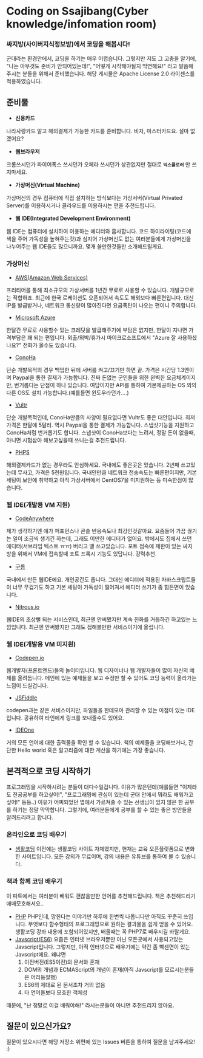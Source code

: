 # Coding on Ssajibang(Cyber knowledge/infomation room)
### 싸지방(사이버지식정보방)에서 코딩을 해봅시다!
군대라는 환경안에서, 코딩을 하기는 매우 어렵습니다. 그렇지만 저도 그 고충을 알기에, "나는 아무것도 준비가 안되어있는데!", "어떻게 시작해야될지 막연해요!" 라고 말씀해주시는 분들을 위해서 준비했습니다.
해당 게시물은 Apache License 2.0 라이센스를 적용하였습니다.

## 준비물
- **신용카드**

나라사랑카드 말고 해외결제가 가능한 카드를 준비합니다. 비자, 마스터카드요. 설마 없겠어요?

- **웹브라우저**

크롬쓰시던가 파이어폭스 쓰시던가 오페라 쓰시던가 상관없지만 절대로 **`익스플로러`** 만 쓰지마세요.

- **가상머신(Virtual Machine)**

가상머신의 경우 컴퓨터에 직접 설치하는 방식보다는 가상서버(Virtual Privated Server)를 이용하시거나 클라우드를 이용하시는 편을 추천드립니다.

- **웹 IDE(Integrated Development Environment)**

웹 IDE는 컴퓨터에 설치하여 이용하는 에디터와 흡사합니다. 코드 하이라이팅(코드에 색을 주어 가독성을 높혀주는것)과 심지어 가상머신도 없는 여러분들에게 가상머신을 나누어주는 웹 IDE들도 많으니까요. 몇개 쓸만한것들만 소개해드릴게요.

### 가상머신
- [AWS(Amazon Web Services)](https://aws.amazon.com/ko/)

프리티어를 통해 최소규모의 가상서버를 1년간 무료로 사용할 수 있습니다. 개발규모로는 적합하죠.
최근에 한국 로케이션도 오픈되어서 속도도 해외보다 빠른편입니다.
대신 IP를 발급받거나, 네트워크 통신량이 많아진다면 요금폭탄이 나오는 편이니 주의합니다.

- [Microsoft Azure](https://azure.microsoft.com/ko-kr/)

한달간 무료로 사용할수 있는 크레딧을 발급해주기에 부담은 없지만, 한달이 지나면 가격부담은 꽤 되는 편입니다.
외출/외박/휴가시 마이크로소프트에서 "Azure 잘 사용하셨나요?" 전화가 올수도 있습니다.

- [ConoHa](https://www.conoha.jp/referral/?token=2fc6Jpt7YbXOxmNAWjmJ_gUJK0GsPoV2xhSnh7_aOIG.3MaBN48-7GU)

단순 개발목적의 경우 백업한 뒤에 서버를 켜고/끄기만 하면 끝. 가격은 시간당 1.3엔이며 Paypal을 통한 결제가 가능합니다.
진짜 돈없는 군인들을 위한 완벽한 요금체계이지만, 번거롭다는 단점이 하나 있습니다. 여담이지만 API를 통하여 기본제공하는 OS 외의 다른 OS도 설치 가능합니다.(예를들면 윈도우라던가....)

- [Vultr](http://www.vultr.com/?ref=6897456)

단순 개발목적인데, ConoHa만큼의 사양이 필요없다면 Vultr도 좋은 대안입니다. 최저가격은 한달에 5달러. 역시 Paypal을 통한 결제가 가능합니다.
스냅샷기능을 지원하고 ConoHa처럼 번거롭기도 합니다. 스냅샷이 ConoHa보다는 느려서, 정말 돈이 없을때, 아니면 시험삼아 해보고싶을때 쓰니는걸 추천드립니다.

- [PHPS](http://phps.kr/)

해외결제카드가 없는 경우라도 안심하세요. 국내에도 좋은곳은 있습니다. 2년째 쓰고있는데 무사고, 가격은 5천원입니다.
국내인만큼 네트워크 전송속도는 빠른편이지만, 기본 세팅이 보안에 취약하고 아직 가상서버에서 CentOS7을 미지원하는 등 미숙한점이 많습니다.


### 웹 IDE(개발용 VM 지원)
- [CodeAnywhere](http://codeanywhere.com)

제가 생각하기엔 얘가 퍼포먼스나 콘솔 반응속도나 최강인것같아요. 요즘들어 가끔 끊기는 일이 조금씩 생기긴 하는데, 그래도 이만한 에디터가 없어요. 밖에서도 집에서 쓰던 에디터(서브라임 텍스트 ㅠㅠ) 버리고 얠 쓰고있습니다. 포트 접속에 제한이 있는 싸지방을 위해서 VM에 접속할때 포트 프록시 기능도 있답니다. 강력추천.

- [구름](http://goorm.io)

국내에서 만든 웹IDE에요. 개인공간도 줍니다. 그대신 에디터에 적용된 자바스크립트들이 너무 무겁기도 하고 기본 세팅이 가독성이 떨어져서 에디터 쓰기가 좀 힘든면이 있습니다.

- [Nitrous.io](https://www.nitrous.io/)

웹IDE의 조상뻘 되는 서비스인데, 최근엔 안써봤지만 계속 진화를 거듭하긴 하고있는 느낌입니다. 최근엔 안써봤지만 그래도 접해볼만한 서비스이기에 올립니다.


### 웹 IDE(개발용 VM 미지원)
- [Codepen.io](https://codepen.io)

웹개발자(프론트엔드)들의 놀이터입니다. 웹 디자이너나 웹 개발자들이 많이 자신의 예제를 올려둡니다. 메인에 있는 예제들을 보고 수정만 할 수 있어도 코딩 능력이 올라가는 느낌이 드실겁니다.

- [JSFiddle](https://jsfiddle.net/)

codepen과는 같은 서비스이지만, 파일들을 한데모아 관리할 수 있는 이점이 있는 IDE입니다. 공유하여 타인에게 링크를 보내줄수도 있어요.

- [IDEOne](https://ideone.com/)

거의 모든 언어에 대한 출력물을 확인 할 수 있습니다. 책의 예제들을 코딩해보거나, 간단한 Hello world 혹은 알고리즘에 대한 계산을 하기에는 가장 좋습니다.

## 본격적으로 코딩 시작하기

프로그래밍을 시작하시려는 분들이 대다수일겁니다. 이유가 많은텐데(예를들면 "이제라도 전공공부를 하고싶어!", "프로그래밍에 관심이 있는데 군대 안에서 뭐라도 배워가고싶어!" 등등..) 이유가 어찌되었던 옆에서 가르쳐줄 수 있는 선생님이 있지 않은 한 공부를 하기는 정말 막막합니다. 그렇기에, 여러분들에게 공부를 할 수 있는 좋은 방안들을 알려드리려고 합니다.

### 온라인으로 코딩 배우기

- [생활코딩](https://opentutorials.org/course/1)
이전에는 생활코딩 사이트 자체였지만, 현재는 교육 오픈플랫폼으로 변화한 사이트입니다. 모든 강의가 무료이며, 강의 내용은 유튜브를 통하여 볼 수 있습니다.


### 책과 함께 코딩 배우기
이 파트에서는 여러분이 배워도 괜찮을만한 언어를 추천해드립니다. 책은 추천해드리기 애매모호해서요..
- [PHP](http://php.net/)
PHP인데, 망한다는 이야기만 하루에 한번씩 나옵니다만 아직도 꾸준히 쓰입니다. 무엇보다 함수형태의 프로그래밍으로 원하는 결과물을 쉽게 얻을 수 있어요. 생활코딩 강좌 내용에 포함되어있지만, 배울때는 꼭 PHP7로 배우시길 바랄게요.
- [Javscript(ES6)](http://)
요즘은 인터넷 브라우저뿐만 아닌 모든곳에서 사용되고있는 Javscript입니다. 그렇지만, 아직 인터넷으로 배우기에는 약간 좀 빡센면이 있는 Javscript에요. 왜냐면
  1. 이전버전(ES5이전)의 문서와 혼재
  2. DOM의 개념과 ECMAScript의 개념이 혼재(아직 Javscript를 모르시는분들은 어리둥절행)
  3. ES6의 제대로 된 문서조차 거의 없음
  4. 타 언어들보다 모호한 객체성

때문에, "난 정말로 이걸 배워야해!" 라시는분들이 아니면 추천드리지 않아요.

## 질문이 있으신가요?
질문이 있으시다면 해당 저장소 위편에 있는 Issues 버튼을 통하여 질문을 남겨주세요! :)
